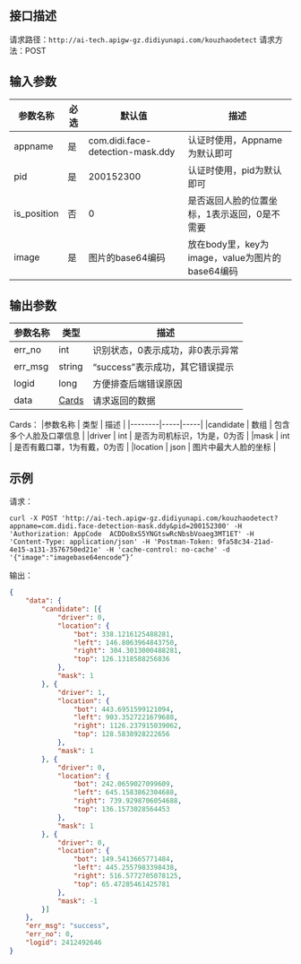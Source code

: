## 接口描述
请求路径：`http://ai-tech.apigw-gz.didiyunapi.com/kouzhaodetect`
请求方法：POST

## 输入参数
|参数名称 | 必选 | 默认值 | 描述|
|--------|-----|-----|-----|
|appname| 是 | com.didi.face-detection-mask.ddy | 认证时使用，Appname为默认即可 |
|pid| 是 | 200152300 | 认证时使用，pid为默认即可 |
|is_position| 否 | 0 | 是否返回人脸的位置坐标，1表示返回，0是不需要 |
|image| 是 | 图片的base64编码 | 放在body里，key为image，value为图片的base64编码 |

## 输出参数
|参数名称  | 类型 | 描述|
|--------|-----|-----|
|err_no|int|识别状态，0表示成功，非0表示异常	|
|err_msg|string|“success”表示成功，其它错误提示	|
|logid|long|方便排查后端错误原因	|
|data | [Cards](#Cards)|请求返回的数据 |

<span id="Cards"></span>
Cards：
|参数名称  | 类型 | 描述 |
|--------|-----|-----|
|candidate | 数组 | 包含多个人脸及口罩信息 |
|driver | int | 是否为司机标识，1为是，0为否 |
|mask | int | 是否有戴口罩，1为有戴，0为否 |
|location | json | 图片中最大人脸的坐标 |


## 示例
请求：
``` shell
curl -X POST 'http://ai-tech.apigw-gz.didiyunapi.com/kouzhaodetect?appname=com.didi.face-detection-mask.ddy&pid=200152300' -H 'Authorization: AppCode  ACDDo8xS5YNGtswRcNbsbVoaeg3MT1ET' -H 'Content-Type: application/json' -H 'Postman-Token: 9fa58c34-21ad-4e15-a131-3576750ed21e' -H 'cache-control: no-cache' -d '{"image":"imagebase64encode“}‘
```

输出：
``` json
{
	"data": {
		"candidate": [{
			"driver": 0,
			"location": {
				"bot": 338.1216125488281,
				"left": 146.8063964843750,
				"right": 304.3013000488281,
				"top": 126.1318588256836
			},
			"mask": 1
		}, {
			"driver": 1,
			"location": {
				"bot": 443.6951599121094,
				"left": 903.3527221679688,
				"right": 1126.237915039062,
				"top": 128.5838928222656
			},
			"mask": 1
		}, {
			"driver": 0,
			"location": {
				"bot": 242.0659027099609,
				"left": 645.1583862304688,
				"right": 739.9298706054688,
				"top": 136.1573028564453
			},
			"mask": 1
		}, {
			"driver": 0,
			"location": {
				"bot": 149.5413665771484,
				"left": 445.2557983398438,
				"right": 516.5772705078125,
				"top": 65.47285461425781
			},
			"mask": -1
		}]
	},
	"err_msg": "success",
	"err_no": 0,
	"logid": 2412492646
}   
```

